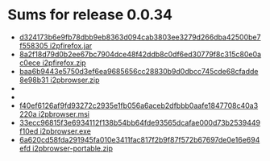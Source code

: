 Sums for release 0.0.34
==============================

- [d324173b6e9fb78dbb9eb8363d094cab3803ee3279d266dba42500be7f558305  i2pfirefox.jar](https://github.com/eyedeekay/i2p.plugins.firefox/releases/download/0.0.34/i2pfirefox.jar)
- [8a2f18d79d0b2ee67bc7904dce48f42ddb8c0df6ed30779f8c315c80e0ac0ece  i2pfirefox.zip](https://github.com/eyedeekay/i2p.plugins.firefox/releases/download/0.0.34/i2pfirefox.zip)
- [baa6b9443e5750d3ef6ea9685656cc28830b9d0dbcc745cde68cfadde8e98b31  i2pbrowser.zip](https://github.com/eyedeekay/i2p.plugins.firefox/releases/download/0.0.34/i2pbrowser.zip)
- [](https://github.com/eyedeekay/i2p.plugins.firefox/releases/download/0.0.34/i2pbrowser_0.0.34_amd64.deb)
- [](https://github.com/eyedeekay/i2p.plugins.firefox/releases/download/0.0.34/i2pbrowser-0.0.34-1.x86_64.rpm.rpm)
- [f40ef6126af9fd93272c2935e1fb056a6aceb2dfbbb0aafe1847708c40a3220a  i2pbrowser.msi](https://github.com/eyedeekay/i2p.plugins.firefox/releases/download/0.0.34/i2pbrowser.msi)
- [33ecc96815f3e6934112f138b54bb64fde93565dcafae000d73b2539449f10ed  i2pbrowser.exe](https://github.com/eyedeekay/i2p.plugins.firefox/releases/download/0.0.34/i2pbrowser.exe)
- [6a620cd58fda291945fa010e3411fac817f2b9f87f572b67697de0e16e694efd  i2pbrowser-portable.zip](https://github.com/eyedeekay/i2p.plugins.firefox/releases/download/0.0.34/i2pbrowser-portable.zip)

